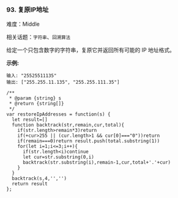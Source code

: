 ### 93. 复原IP地址

难度：Middle

相关话题：`字符串`、`回溯算法`

给定一个只包含数字的字符串，复原它并返回所有可能的 IP 地址格式。



**示例:** 



```
输入: "25525511135"
输出: ["255.255.11.135", "255.255.111.35"]
```

```
/**
 * @param {string} s
 * @return {string[]}
 */
var restoreIpAddresses = function(s) {
  let result=[]
  function backtrack(str,remain,cur,total){
    if(str.length>remain*3)return
    if(+cur>255 || (cur.length>1 && cur[0]==="0"))return
    if(remain===0)return result.push(total.substring(1))
    for(let i=1;i<=3;i++){
      if(str.length<i)continue
      let cur=str.substring(0,i)
      backtrack(str.substring(i),remain-1,cur,total+'.'+cur)
    }
  }
  backtrack(s,4,'','')
  return result
};
```

